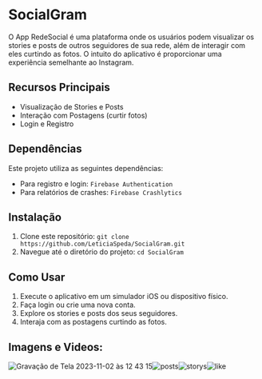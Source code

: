 # SocialGram

O App RedeSocial é uma plataforma onde os usuários podem visualizar os stories e posts de outros seguidores de sua rede, além de interagir com eles curtindo as fotos. O intuito do aplicativo é proporcionar uma experiência semelhante ao Instagram.

## Recursos Principais

- Visualização de Stories e Posts
- Interação com Postagens (curtir fotos)
- Login e Registro

## Dependências

Este projeto utiliza as seguintes dependências:

- Para registro e login: `Firebase Authentication`
- Para relatórios de crashes: `Firebase Crashlytics`

## Instalação

1. Clone este repositório: `git clone https://github.com/LeticiaSpeda/SocialGram.git`
2. Navegue até o diretório do projeto: `cd SocialGram`

## Como Usar

1. Execute o aplicativo em um simulador iOS ou dispositivo físico.
2. Faça login ou crie uma nova conta.
3. Explore os stories e posts dos seus seguidores.
4. Interaja com as postagens curtindo as fotos.

## Imagens e Videos:

![Gravação de Tela 2023-11-02 às 12 43 15](https://github.com/LeticiaSpeda/testeMVVM_App/assets/85207486/9555dc4a-9f6c-4b74-9bc0-3586d78d2dc7)![posts](https://github.com/LeticiaSpeda/testeMVVM_App/assets/85207486/e2560bac-7edf-4c22-86bf-0b7a0610cf58)![storys](https://github.com/LeticiaSpeda/testeMVVM_App/assets/85207486/900e3c7a-8a53-459c-a14e-91ba0bc41291)![like](https://github.com/LeticiaSpeda/testeMVVM_App/assets/85207486/f2aeedcd-5593-494c-b0e2-f9161331d8a2)



